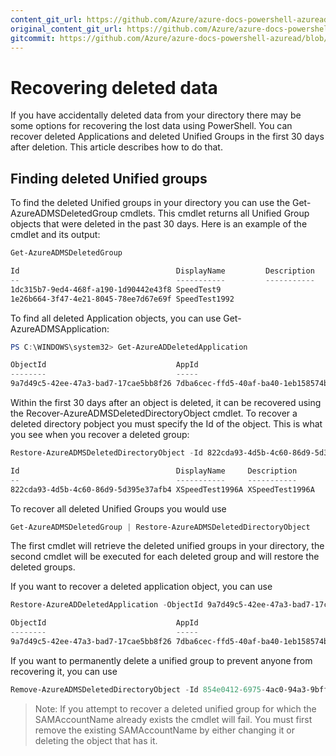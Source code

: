 ```yaml
---
content_git_url: https://github.com/Azure/azure-docs-powershell-azuread/blob/QuasarSE-doc-1/Azure%20AD%20Cmdlets/docs-conceptual/Recovering-deleted-data.md
original_content_git_url: https://github.com/Azure/azure-docs-powershell-azuread/blob/QuasarSE-doc-1/Azure%20AD%20Cmdlets/docs-conceptual/Recovering-deleted-data.md
gitcommit: https://github.com/Azure/azure-docs-powershell-azuread/blob/bfc01fdddf9a83dd18766b85a7580087e22ec75a
---
```

# Recovering deleted data
If you have accidentally deleted data from your directory there may be some options for recovering the lost data using PowerShell. You can recover deleted Applications and deleted Unified Groups in the first 30 days after deletion. This article describes how to do that.

## Finding deleted Unified groups
To find the deleted Unified groups in your directory you can use the Get-AzureADMSDeletedGroup cmdlets. This cmdlet returns all Unified Group objects that were deleted in the past 30 days. Here is an example of the cmdlet and its output:

```powershell
Get-AzureADMSDeletedGroup

Id                                   DisplayName         Description
--                                   -----------         -----------
1dc315b7-9ed4-468f-a190-1d90442e43f8 SpeedTest9
1e26b664-3f47-4e21-8045-78ee7d67e69f SpeedTest1992
```

To find all deleted Application objects, you can use Get-AzureADMSApplication:

```powershell
PS C:\WINDOWS\system32> Get-AzureADDeletedApplication

ObjectId                             AppId                                DisplayName
--------                             -----                                -----------
9a7d49c5-42ee-47a3-bad7-17cae5bb8f26 7dba6cec-ffd5-40af-ba40-1eb158574b5a My Properties Bag
```

Within the first 30 days after an object is deleted, it can be recovered using the Recover-AzureADMSDeletedDirectoryObject cmdlet. To recover a deleted directory pobject you must specify the Id of the object. This is what you see when you recover a deleted group:

```powershell
Restore-AzureADMSDeletedDirectoryObject -Id 822cda93-4d5b-4c60-86d9-5d395e37afb4

Id                                   DisplayName     Description
--                                   -----------     -----------
822cda93-4d5b-4c60-86d9-5d395e37afb4 XSpeedTest1996A XSpeedTest1996A
```
To recover all deleted Unified Groups you would use
```powershell
Get-AzureADMSDeletedGroup | Restore-AzureADMSDeletedDirectoryObject
```
The first cmdlet will retrieve the deleted unified groups in your directory, the second cmdlet will be executed for each deleted group and will restore the deleted groups.

If you want to recover a deleted application object, you can use

```powershell
Restore-AzureADDeletedApplication -ObjectId 9a7d49c5-42ee-47a3-bad7-17cae5bb8f26

ObjectId                             AppId                                DisplayName
--------                             -----                                -----------
9a7d49c5-42ee-47a3-bad7-17cae5bb8f26 7dba6cec-ffd5-40af-ba40-1eb158574b5a My Properties Bag
```

If you want to permanently delete a unified group to prevent anyone from recovering it, you can use
```powershell
Remove-AzureADMSDeletedDirectoryObject -Id 854e0412-6975-4ac0-94a3-9bfff671b7f8
```

>Note: If you attempt to recover a deleted unified group for which the SAMAccountName already exists the cmdlet will fail. You must first remove the existing SAMAccountName by either changing it or deleting the object that has it.
>